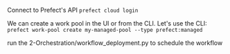 Connect to Prefect's API
`prefect cloud login`

We can create a work pool in the UI or from the CLI. Let's use the CLI:
`prefect work-pool create my-managed-pool --type prefect:managed`

run the 2-Orchestration/workflow_deployment.py to schedule the workflow


